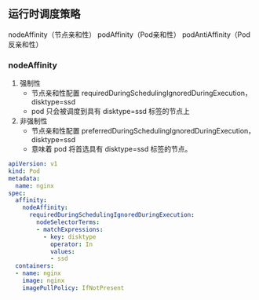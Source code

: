 
## 运行时调度策略
nodeAffinity（节点亲和性）
podAffinity（Pod亲和性）
podAntiAffinity（Pod反亲和性）

### nodeAffinity
1. 强制性
    - 节点亲和性配置 requiredDuringSchedulingIgnoredDuringExecution，disktype=ssd  
    - pod 只会被调度到具有 disktype=ssd 标签的节点上  
2. 非强制性
    - 节点亲和性配置 preferredDuringSchedulingIgnoredDuringExecution，disktype=ssd 
    - 意味着 pod 将首选具有 disktype=ssd 标签的节点。
```yaml
apiVersion: v1
kind: Pod
metadata:
  name: nginx
spec:
  affinity:
    nodeAffinity:
      requiredDuringSchedulingIgnoredDuringExecution:
        nodeSelectorTerms:
        - matchExpressions:
          - key: disktype
            operator: In
            values:
            - ssd            
  containers:
  - name: nginx
    image: nginx
    imagePullPolicy: IfNotPresent
```